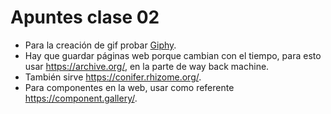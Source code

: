 # Apuntes clase 02

- Para la creación de gif probar [Giphy](https://giphy.com/create/gifmaker).
- Hay que guardar páginas web porque cambian con el tiempo, para esto usar <https://archive.org/>, en la parte de way back machine.
- También sirve <https://conifer.rhizome.org/>.
- Para componentes en la web, usar como referente <https://component.gallery/>.
